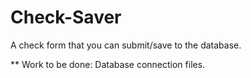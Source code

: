 # Check-Saver

A check form that you can submit/save to the database.

\*\* Work to be done: Database connection files.
